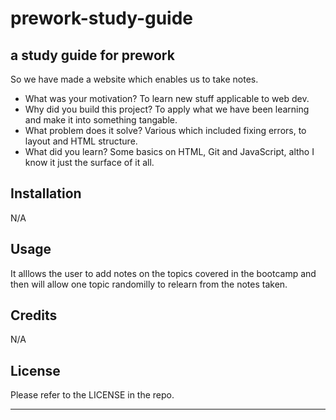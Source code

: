 # prework-study-guide


## a study guide for prework

So we have made a website which enables us to take notes.

- What was your motivation? To learn new stuff applicable to web dev.
- Why did you build this project? To apply what we have been learning and make it into something tangable.
- What problem does it solve? Various which included fixing errors, to layout and HTML structure.
- What did you learn? Some basics on HTML, Git and JavaScript, altho I know it just the surface of it all.



## Installation

N/A

## Usage

It alllows the user to add notes on the topics covered in the bootcamp and then will allow one topic randomilly to relearn from the notes taken.

## Credits

N/A

## License

Please refer to the LICENSE in the repo.

---